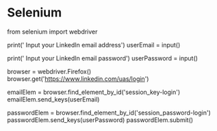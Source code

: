 # Selenium
from selenium import webdriver

print(' Input your LinkedIn email address')
userEmail = input()

print(' Input your LinkedIn email password')
userPassword = input()

browser = webdriver.Firefox()
browser.get('https://www.linkedin.com/uas/login')

emailElem = browser.find_element_by_id('session_key-login')
emailElem.send_keys(userEmail)

passwordElem = browser.find_element_by_id('session_password-login')
passwordElem.send_keys(userPassword)
passwordElem.submit()
